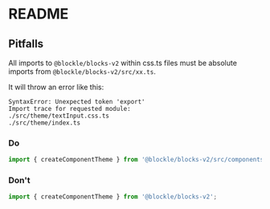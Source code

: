 # README

## Pitfalls

All imports to `@blockle/blocks-v2` within css.ts files must be absolute imports from `@blockle/blocks-v2/src/xx.ts`.

It will throw an error like this:

```shell
SyntaxError: Unexpected token 'export'
Import trace for requested module:
./src/theme/textInput.css.ts
./src/theme/index.ts
```

### Do

```ts
import { createComponentTheme } from '@blockle/blocks-v2/src/components/BlocksProvider/createComponentTheme';
```

### Don't

```ts
import { createComponentTheme } from '@blockle/blocks-v2';
```
